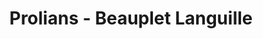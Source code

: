 ---
title: "Prolians - Beauplet Languille"
url: /vezin-le-coquet/prolians-beauplet-languille/
shop: Großhandel
---